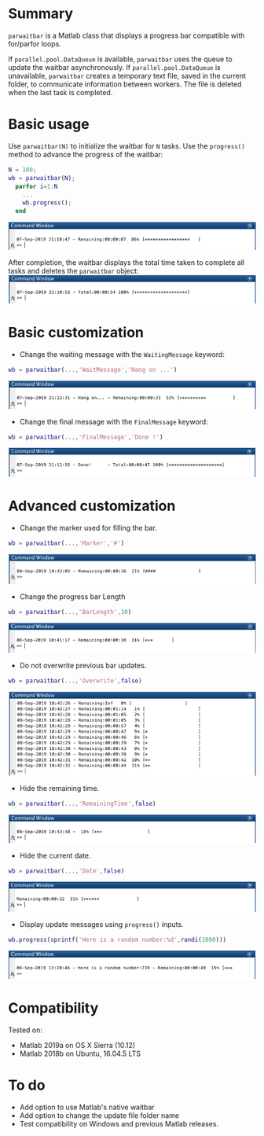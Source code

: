 # Summary
`parwaitbar` is a Matlab class that displays a progress bar compatible with for/parfor loops.

If `parallel.pool.DataQueue` is available, `parwaitbar` uses the queue to update the waitbar asynchronously.
If `parallel.pool.DataQueue` is unavailable, `parwaitbar` creates a temporary text file, saved in the current folder, to communicate information between workers. The file is deleted when the last task is completed.

# Basic usage
Use `parwaitbar(N)` to initialize the waitbar for `N` tasks. Use the `progress()` method to advance the progress of the waitbar:
```matlab
N = 100;
wb = parwaitbar(N);
  parfor i=1:N
    ...
    wb.progress();
  end
```
![](snapshots/waiting_default.png)

After completion, the waitbar displays the total time taken to complete all tasks and deletes the `parwaitbar` object:
![](snapshots/final_default.png)

# Basic customization
* Change the waiting message with the `WaitingMessage` keyword:
```matlab
wb = parwaitbar(...,'WaitMessage','Hang on ...')
```
![](snapshots/waiting_custom.png)

* Change the final message with the `FinalMessage` keyword:
```matlab
wb = parwaitbar(...,'FinalMessage','Done !')
```
![](snapshots/final_custom.png)

# Advanced customization
* Change the marker used for filling the bar.
```matlab
wb = parwaitbar(...,'Marker','#')
```
![](snapshots/marker_custom.png)

* Change the progress bar Length
```matlab
wb = parwaitbar(...,'BarLength',10)
```
![](snapshots/barlength_custom.png)

* Do not overwrite previous bar updates.
```matlab
wb = parwaitbar(...,'Overwrite',false)
```
![](snapshots/overwrite_custom.png)

* Hide the remaining time.
```matlab
wb = parwaitbar(...,'RemainingTime',false)
```
![](snapshots/remainingtime_custom.png)

* Hide the current date.
```matlab
wb = parwaitbar(...,'Date',false)
```
![](snapshots/date_custom.png)

* Display update messages using `progress()` inputs.
```matlab
wb.progress(sprintf('Here is a random number:%d',randi(1000)))
```
![](snapshots/waiting_updated.png)

# Compatibility
Tested on:
* Matlab 2019a on OS X Sierra (10.12)
* Matlab 2018b on Ubuntu, 16.04.5 LTS

# To do
* Add option to use Matlab's native waitbar
* Add option to change the update file folder name
* Test compatibility on Windows and previous Matlab releases.
